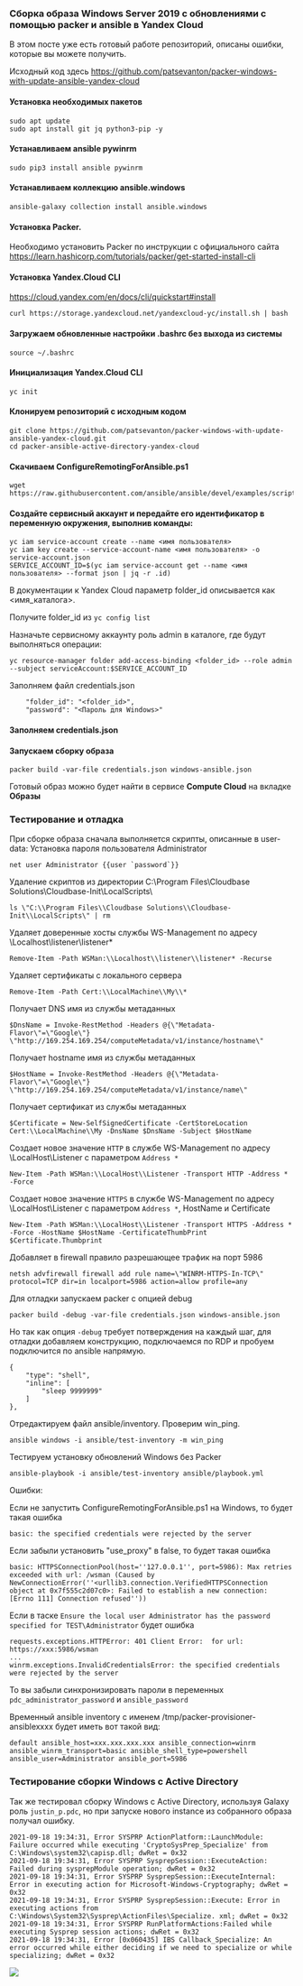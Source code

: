 ### Сборка образа Windows Server 2019 с обновлениями c помощью packer и ansible в Yandex Cloud

В этом посте уже есть готовый работе репозиторий, описаны ошибки, которые вы можете получить.

Исходный код здесь https://github.com/patsevanton/packer-windows-with-update-ansible-yandex-cloud

#### Установка необходимых пакетов

```
sudo apt update
sudo apt install git jq python3-pip -y
```

#### Устанавливаем ansible pywinrm

```
sudo pip3 install ansible pywinrm
```
#### Устанавливаем коллекцию ansible.windows

```
ansible-galaxy collection install ansible.windows
```

#### Установка Packer.

Необходимо установить Packer по инструкции с официального сайта https://learn.hashicorp.com/tutorials/packer/get-started-install-cli

#### Установка Yandex.Cloud CLI

https://cloud.yandex.com/en/docs/cli/quickstart#install

```
curl https://storage.yandexcloud.net/yandexcloud-yc/install.sh | bash
```

#### Загружаем обновленные настройки .bashrc без выхода из системы

```
source ~/.bashrc
```

#### Инициализация Yandex.Cloud CLI

```
yc init
```

#### Клонируем репозиторий с исходным кодом

```
git clone https://github.com/patsevanton/packer-windows-with-update-ansible-yandex-cloud.git
cd packer-ansible-active-directory-yandex-cloud
```

#### Скачиваем ConfigureRemotingForAnsible.ps1

```
wget https://raw.githubusercontent.com/ansible/ansible/devel/examples/scripts/ConfigureRemotingForAnsible.ps1
```

#### Создайте сервисный аккаунт и передайте его идентификатор в переменную окружения, выполнив команды:

```
yc iam service-account create --name <имя пользователя>
yc iam key create --service-account-name <имя пользователя> -o service-account.json
SERVICE_ACCOUNT_ID=$(yc iam service-account get --name <имя пользователя> --format json | jq -r .id)
```

В документации к Yandex Cloud параметр folder_id описывается как <имя_каталога>.

Получите folder_id из `yc config list`

Назначьте сервисному аккаунту роль admin в каталоге, где будут выполняться операции:
```
yc resource-manager folder add-access-binding <folder_id> --role admin --subject serviceAccount:$SERVICE_ACCOUNT_ID
```

Заполняем файл credentials.json
```
    "folder_id": "<folder_id>",
    "password": "<Пароль для Windows>"
```

#### Заполняем credentials.json

#### Запускаем сборку образа

```
packer build -var-file credentials.json windows-ansible.json
```

Готовый образ можно будет найти в сервисе **Compute Cloud** на вкладке **Образы**

### Тестирование и отладка

При сборке образа сначала выполняется скрипты, описанные в user-data:
Установка пароля пользователя Administrator
```
net user Administrator {{user `password`}}
```

Удаление скриптов из директории C:\Program Files\Cloudbase Solutions\Cloudbase-Init\LocalScripts\
```
ls \"C:\\Program Files\\Cloudbase Solutions\\Cloudbase-Init\\LocalScripts\" | rm
```

Удаляет доверенные хосты службы WS-Management по адресу \\Localhost\\listener\\listener*
```
Remove-Item -Path WSMan:\\Localhost\\listener\\listener* -Recurse
```

Удаляет сертификаты с локального сервера
```
Remove-Item -Path Cert:\\LocalMachine\\My\\*
```

Получает DNS имя из службы метаданных
```
$DnsName = Invoke-RestMethod -Headers @{\"Metadata-Flavor\"=\"Google\"} \"http://169.254.169.254/computeMetadata/v1/instance/hostname\"
```

Получает hostname имя из службы метаданных
```
$HostName = Invoke-RestMethod -Headers @{\"Metadata-Flavor\"=\"Google\"} \"http://169.254.169.254/computeMetadata/v1/instance/name\"
```

Получает сертификат из службы метаданных
```
$Certificate = New-SelfSignedCertificate -CertStoreLocation Cert:\\LocalMachine\\My -DnsName $DnsName -Subject $HostName
```

Создает новое значение `HTTP` в службе WS-Management по адресу \\LocalHost\\Listener c параметром `Address *`
```
New-Item -Path WSMan:\\LocalHost\\Listener -Transport HTTP -Address * -Force
```

Создает новое значение `HTTPS` в службе WS-Management по адресу \\LocalHost\\Listener c параметром `Address *`, HostName и Certificate
```
New-Item -Path WSMan:\\LocalHost\\Listener -Transport HTTPS -Address * -Force -HostName $HostName -CertificateThumbPrint $Certificate.Thumbprint
```

Добавляет в firewall правило разрешающее трафик на порт 5986
```
netsh advfirewall firewall add rule name=\"WINRM-HTTPS-In-TCP\" protocol=TCP dir=in localport=5986 action=allow profile=any
```

Для отладки запускаем packer с опцией debug

```
packer build -debug -var-file credentials.json windows-ansible.json
```

Но так как опция `-debug` требует потверждения на каждый шаг, для отладки добавляем конструкцию, подключаемся по RDP и пробуем подключится по ansible напрямую.

```
{
    "type": "shell",
    "inline": [
        "sleep 9999999"
    ]
},
```

Отредактируем файл ansible/inventory. Проверим win_ping.

```
ansible windows -i ansible/test-inventory -m win_ping
```

Тестируем установку обновлений Windows без Packer
```
ansible-playbook -i ansible/test-inventory ansible/playbook.yml
```

Ошибки:

Если не запустить ConfigureRemotingForAnsible.ps1 на Windows, то будет такая ошибка
```
basic: the specified credentials were rejected by the server
```

Если забыли установить "use_proxy" в false, то будет такая ошибка
```
basic: HTTPSConnectionPool(host=''127.0.0.1'', port=5986): Max retries exceeded with url: /wsman (Caused by NewConnectionError(''<urllib3.connection.VerifiedHTTPSConnection object at 0x7f555c2d07c0>: Failed to establish a new connection: [Errno 111] Connection refused''))
```

Если в таске `Ensure the local user Administrator has the password specified for TEST\Administrator` будет ошибка 
```
requests.exceptions.HTTPError: 401 Client Error:  for url: https://xxx:5986/wsman
...
winrm.exceptions.InvalidCredentialsError: the specified credentials were rejected by the server
```
То вы забыли синхронизировать пароли в переменных `pdc_administrator_password` и `ansible_password`

Временный ansible inventory с именем /tmp/packer-provisioner-ansiblexxxx будет иметь вот такой вид:
```
default ansible_host=xxx.xxx.xxx.xxx ansible_connection=winrm ansible_winrm_transport=basic ansible_shell_type=powershell ansible_user=Administrator ansible_port=5986
```


### Тестирование сборки Windows c Active Directory

Так же тестировал сборку Windows c Active Directory, используя Galaxy роль `justin_p.pdc`, но при запуске нового instance из собранного образа получал ошибку.

```
2021-09-18 19:34:31, Error SYSPRP ActionPlatform::LaunchModule: Failure occurred while executing 'CryptoSysPrep_Specialize' from C:\Windows\system32\capisp.dll; dwRet = 0x32
2021-09-18 19:34:31, Error SYSPRP SysprepSession::ExecuteAction: Failed during sysprepModule operation; dwRet = 0x32
2021-09-18 19:34:31, Error SYSPRP SysprepSession::ExecuteInternal: Error in executing action for Microsoft-Windows-Cryptography; dwRet = 0x32
2021-09-18 19:34:31, Error SYSPRP SysprepSession::Execute: Error in executing actions from C:\Windows\System32\Sysprep\ActionFiles\Specialize. xml; dwRet = 0x32
2021-09-18 19:34:31, Error SYSPRP RunPlatformActions:Failed while executing Sysprep session actions; dwRet = 0x32
2021-09-18 19:34:31, Error [0x060435] IBS Callback_Specialize: An error occurred while either deciding if we need to specialize or while specializing; dwRet = 0x32
```

![](https://habrastorage.org/webt/yp/tm/ik/yptmiktn4i2qoystu4_deevbkuc.png)
